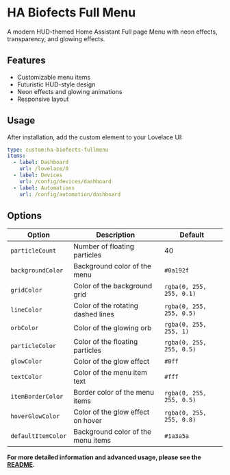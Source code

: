 # HA Biofects Full Menu

A modern HUD-themed Home Assistant Full page Menu with neon effects, transparency, and glowing effects.

## Features

- Customizable menu items
- Futuristic HUD-style design
- Neon effects and glowing animations
- Responsive layout

## Usage

After installation, add the custom element to your Lovelace UI:

```yaml
type: custom:ha-biofects-fullmenu
items:
  - label: Dashboard
    url: /lovelace/0
  - label: Devices
    url: /config/devices/dashboard
  - label: Automations
    url: /config/automation/dashboard
```
## Options
| **Option**          | **Description**                                                       | **Default**                        |
|---------------------|-----------------------------------------------------------------------|------------------------------------|
| `particleCount`      | Number of floating particles                                          | 40                                 |
| `backgroundColor`    | Background color of the menu                                          | `#0a192f`                          |
| `gridColor`          | Color of the background grid                                          | `rgba(0, 255, 255, 0.1)`           |
| `lineColor`          | Color of the rotating dashed lines                                    | `rgba(0, 255, 255, 0.5)`           |
| `orbColor`           | Color of the glowing orb                                              | `rgba(0, 255, 255, 1)`             |
| `particleColor`      | Color of the floating particles                                       | `rgba(0, 255, 255, 0.5)`           |
| `glowColor`          | Color of the glow effect                                              | `#0ff`                             |
| `textColor`          | Color of the menu item text                                           | `#fff`                             |
| `itemBorderColor`    | Border color of the menu items                                        | `rgba(0, 255, 255, 0.5)`           |
| `hoverGlowColor`     | Color of the glow effect on hover                                     | `rgba(0, 255, 255, 0.8)`           |
| `defaultItemColor`   | Background color of the menu items                                    | `#1a3a5a`                          |

**For more detailed information and advanced usage, please see the [README](https://github.com/biofects/ha-biofects-fullmenu/blob/main/README.md).**


